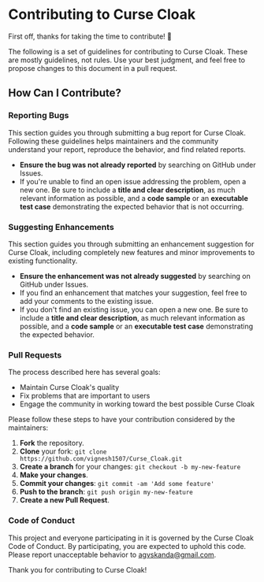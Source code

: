 # Contributing to Curse Cloak

First off, thanks for taking the time to contribute! 🎉

The following is a set of guidelines for contributing to Curse Cloak. These are mostly guidelines, not rules. Use your best judgment, and feel free to propose changes to this document in a pull request.

## How Can I Contribute?

### Reporting Bugs

This section guides you through submitting a bug report for Curse Cloak. Following these guidelines helps maintainers and the community understand your report, reproduce the behavior, and find related reports.

- **Ensure the bug was not already reported** by searching on GitHub under Issues.
- If you're unable to find an open issue addressing the problem, open a new one. Be sure to include a **title and clear description**, as much relevant information as possible, and a **code sample** or an **executable test case** demonstrating the expected behavior that is not occurring.

### Suggesting Enhancements

This section guides you through submitting an enhancement suggestion for Curse Cloak, including completely new features and minor improvements to existing functionality.

- **Ensure the enhancement was not already suggested** by searching on GitHub under Issues.
- If you find an enhancement that matches your suggestion, feel free to add your comments to the existing issue.
- If you don't find an existing issue, you can open a new one. Be sure to include a **title and clear description**, as much relevant information as possible, and a **code sample** or an **executable test case** demonstrating the expected behavior.

### Pull Requests

The process described here has several goals:

- Maintain Curse Cloak's quality
- Fix problems that are important to users
- Engage the community in working toward the best possible Curse Cloak

Please follow these steps to have your contribution considered by the maintainers:

1. **Fork** the repository.
2. **Clone** your fork: `git clone https://github.com/vignesh1507/Curse_Cloak.git`
3. **Create a branch** for your changes: `git checkout -b my-new-feature`
4. **Make your changes**.
5. **Commit your changes**: `git commit -am 'Add some feature'`
6. **Push to the branch**: `git push origin my-new-feature`
7. **Create a new Pull Request**.

### Code of Conduct

This project and everyone participating in it is governed by the Curse Cloak Code of Conduct. By participating, you are expected to uphold this code. Please report unacceptable behavior to agvskanda@gmail.com.

Thank you for contributing to Curse Cloak!
